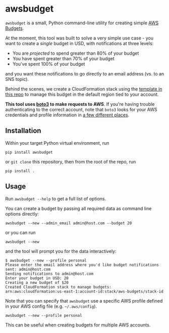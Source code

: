 # awsbudget

`awsbudget` is a small, Python command-line utility for creating simple [AWS Budgets](https://aws.amazon.com/aws-cost-management/aws-budgets/).

At the moment, this tool was built to solve a very simple use case - you want to create a *single* budget in USD, with notifications at three levels:

* You are _projected_ to spend greater than 80% of your budget
* You have spent greater than 70% of your budget
* You've spent 100% of your budget

and you want these notifications to go directly to an email address (vs. to an SNS topic).

Behind the scenes, we create a CloudFormation stack using the [template in this repo](templates/budgets.template.yaml) to manage this budget in the default region tied to your account.

**This tool uses [boto3](https://github.com/boto/boto3) to make requests to AWS**. If you're having trouble authenticating to the correct account, note that `boto3` looks for your AWS credentials and profile information in [a few different places](http://boto3.readthedocs.io/en/latest/guide/configuration.html).

## Installation

Within your target Python virtual environment, run

    pip install awsbudget

or `git clone` this repository, then from the root of the repo, run

    pip install .

## Usage

Run `awsbudget --help` to get a full list of options.

You can create a budget by passing all required data as command line options directly:

    awsbudget --new --admin_email admin@host.com --budget 20    

or you can run

    awsbudget --new

and the tool will prompt you for the data interactively:

    $ awsbudget --new --profile personal
    Please enter the email address where you'd like budget notifications sent: admin@host.com
    Sending notifications to admin@host.com
    Enter your budget in USD: 20
    Creating a new budget of $20
    Created CloudFormation stack to manage budgets: arn:aws:cloudformation:us-east-1:account-id:stack/aws-budgets/stack-id

Note that you can specify that `awsbudget` use a specific AWS profile defined in your AWS config file (e.g. `~/.aws/config`). 

    awsbudget --new --profile personal

This can be useful when creating budgets for multiple AWS accounts.
